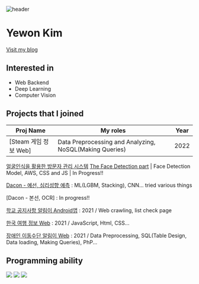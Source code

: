 ![header](https://capsule-render.vercel.app/api?type=rounded&color=gradient&text=%20@yewon918%20&height=150&fontSize=70&)
# Yewon Kim
[Visit my blog](https://yewon918.tistory.com/)


## Interested in
- Web Backend
- Deep Learning
- Computer Vision


## Projects that I joined

Proj Name | My roles | Year
----- | ----- | -----
[Steam 게임 정보 Web] | Data Preprocessing and Analyzing, NoSQL(Making Queries) | 2022
[얼굴인식을 활용한 방문자 관리 시스템](https://github.com/RTW-2021to2022)
[The Face Detection part](https://github.com/yewon918/VisitorManagement_ML) | Face Detection Model, AWS, CSS and JS | In Progress!!


[Dacon - 예선, 심리성향 예측](https://dacon.io/competitions/official/235902/codeshare/6209?page=1&dtype=recent)
: ML(LGBM, Stacking), CNN... tried various things

[Dacon - 본선, OCR]
: In progress!!

[학교 공지사항 알림이 Android앱](https://github.com/yewon918/gitSWdeptApp.git)
: 2021 / Web crawling, list check page

[한국 여행 정보 Web](https://github.com/yewon918/travel-info-page.git)
: 2021 / JavaScript, Html, CSS...

[장애인 이동수단 알림이 Web](https://github.com/yewon918/PATH.git)
: 2021 / Data Preprocessing, SQL(Table Design, Data loading, Making Queries), PhP...


## Programming ability
<img src="https://img.shields.io/badge/C-3747A6?style=flat-square&logo=ClogoColor=white"/>
<img src="https://img.shields.io/badge/C++-00599C?style=flat-square&logo=C%2B%2B&&logoColor=white"/>
<img src="https://img.shields.io/badge/JAVA-DA151F?style=flat-square&logo=ClogoColor=white"/>
